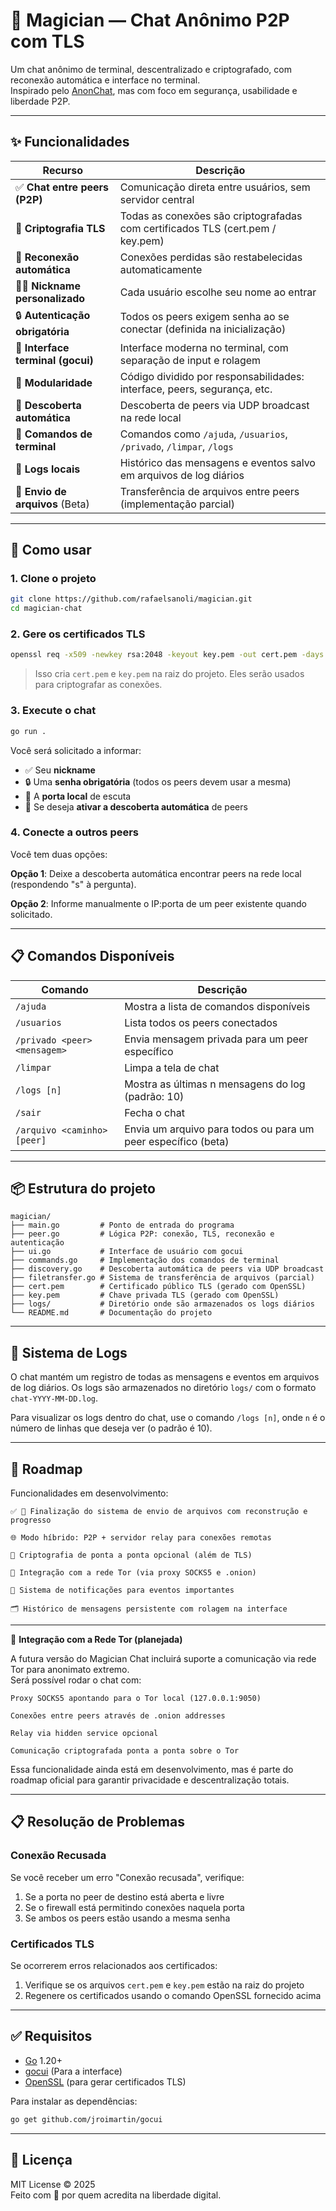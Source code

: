 # 🧙 Magician — Chat Anônimo P2P com TLS

Um chat anônimo de terminal, descentralizado e criptografado, com reconexão automática e interface no terminal.  
Inspirado pelo [AnonChat](https://github.com/l50/anonchat), mas com foco em segurança, usabilidade e liberdade P2P.

---

## ✨ Funcionalidades

| Recurso                           | Descrição                                                                 |
|-----------------------------------|---------------------------------------------------------------------------|
| ✅ **Chat entre peers (P2P)**     | Comunicação direta entre usuários, sem servidor central                   |
| 🔐 **Criptografia TLS**           | Todas as conexões são criptografadas com certificados TLS (cert.pem / key.pem) |
| 🔁 **Reconexão automática**       | Conexões perdidas são restabelecidas automaticamente                     |
| 🧑‍💻 **Nickname personalizado**     | Cada usuário escolhe seu nome ao entrar                                   |
| 🔒 **Autenticação obrigatória**   | Todos os peers exigem senha ao se conectar (definida na inicialização)   |
| 💬 **Interface terminal (gocui)** | Interface moderna no terminal, com separação de input e rolagem          |
| 🧱 **Modularidade**               | Código dividido por responsabilidades: interface, peers, segurança, etc. |
| 🧭 **Descoberta automática**      | Descoberta de peers via UDP broadcast na rede local                      |
| 📜 **Comandos de terminal**       | Comandos como `/ajuda`, `/usuarios`, `/privado`, `/limpar`, `/logs`      |
| 📝 **Logs locais**                | Histórico das mensagens e eventos salvo em arquivos de log diários       |
| 📁 **Envio de arquivos** (Beta)   | Transferência de arquivos entre peers (implementação parcial)            |

---

## 🚀 Como usar

### 1. Clone o projeto

```bash
git clone https://github.com/rafaelsanoli/magician.git
cd magician-chat
```

### 2. Gere os certificados TLS

```bash
openssl req -x509 -newkey rsa:2048 -keyout key.pem -out cert.pem -days 365 -nodes
```

> Isso cria `cert.pem` e `key.pem` na raiz do projeto. Eles serão usados para criptografar as conexões.

### 3. Execute o chat

```bash
go run .
```

Você será solicitado a informar:
- ✅ Seu **nickname**
- 🔒 Uma **senha obrigatória** (todos os peers devem usar a mesma)
- 📡 A **porta local** de escuta
- 🧭 Se deseja **ativar a descoberta automática** de peers

### 4. Conecte a outros peers

Você tem duas opções:

**Opção 1**: Deixe a descoberta automática encontrar peers na rede local (respondendo "s" à pergunta).

**Opção 2**: Informe manualmente o IP:porta de um peer existente quando solicitado.

---

## 📋 Comandos Disponíveis

| Comando                      | Descrição                                           |
|------------------------------|-----------------------------------------------------|
| `/ajuda`                     | Mostra a lista de comandos disponíveis              |
| `/usuarios`                  | Lista todos os peers conectados                     |
| `/privado <peer> <mensagem>` | Envia mensagem privada para um peer específico      |
| `/limpar`                    | Limpa a tela de chat                                |
| `/logs [n]`                  | Mostra as últimas n mensagens do log (padrão: 10)   |
| `/sair`                      | Fecha o chat                                        |
| `/arquivo <caminho> [peer]`  | Envia um arquivo para todos ou para um peer específico (beta) |

---

## 📦 Estrutura do projeto

```
magician/
├── main.go         # Ponto de entrada do programa
├── peer.go         # Lógica P2P: conexão, TLS, reconexão e autenticação
├── ui.go           # Interface de usuário com gocui
├── commands.go     # Implementação dos comandos de terminal
├── discovery.go    # Descoberta automática de peers via UDP broadcast
├── filetransfer.go # Sistema de transferência de arquivos (parcial)
├── cert.pem        # Certificado público TLS (gerado com OpenSSL)
├── key.pem         # Chave privada TLS (gerado com OpenSSL)
├── logs/           # Diretório onde são armazenados os logs diários
└── README.md       # Documentação do projeto
```

---

## 📝 Sistema de Logs

O chat mantém um registro de todas as mensagens e eventos em arquivos de log diários. Os logs são armazenados no diretório `logs/` com o formato `chat-YYYY-MM-DD.log`.

Para visualizar os logs dentro do chat, use o comando `/logs [n]`, onde `n` é o número de linhas que deseja ver (o padrão é 10).

---

## 🔮 Roadmap

Funcionalidades em desenvolvimento:

    ✅ 📁 Finalização do sistema de envio de arquivos com reconstrução e progresso

    🌐 Modo híbrido: P2P + servidor relay para conexões remotas

    🧠 Criptografia de ponta a ponta opcional (além de TLS)

    🧅 Integração com a rede Tor (via proxy SOCKS5 e .onion)

    🔔 Sistema de notificações para eventos importantes

    🗂️ Histórico de mensagens persistente com rolagem na interface

---

🧅 **Integração com a Rede Tor (planejada)**

A futura versão do Magician Chat incluirá suporte a comunicação via rede Tor para anonimato extremo.  
Será possível rodar o chat com:

    Proxy SOCKS5 apontando para o Tor local (127.0.0.1:9050)

    Conexões entre peers através de .onion addresses

    Relay via hidden service opcional

    Comunicação criptografada ponta a ponta sobre o Tor

Essa funcionalidade ainda está em desenvolvimento, mas é parte do roadmap oficial para garantir privacidade e descentralização totais.

---

## 📋 Resolução de Problemas

### Conexão Recusada

Se você receber um erro "Conexão recusada", verifique:

1. Se a porta no peer de destino está aberta e livre
2. Se o firewall está permitindo conexões naquela porta
3. Se ambos os peers estão usando a mesma senha

### Certificados TLS

Se ocorrerem erros relacionados aos certificados:

1. Verifique se os arquivos `cert.pem` e `key.pem` estão na raiz do projeto
2. Regenere os certificados usando o comando OpenSSL fornecido acima

---

## ✅ Requisitos

- [Go](https://golang.org/dl/) 1.20+
- [gocui](https://github.com/jroimartin/gocui) (Para a interface)
- [OpenSSL](https://www.openssl.org/) (para gerar certificados TLS)

Para instalar as dependências:

```bash
go get github.com/jroimartin/gocui
```

---

## 📜 Licença

MIT License © 2025  
Feito com 🖤 por quem acredita na liberdade digital.
